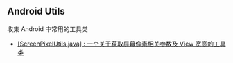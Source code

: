 ## Android Utils
收集 Android 中常用的工具类

* [[ScreenPixelUtils.java] : 一个关于获取屏幕像素相关参数及 View 宽高的工具类](/ScreenPixelUtils.java)

